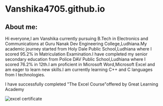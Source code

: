 # Vanshika4705.github.io
## About me:
Hi everyone,I am Vanshika currently pursuing B.Tech in Electronics and Communications at Guru Nanak Dev Engineering College,Ludhiana.My academic journey started from Holy Dale Public School,Ludhiana where I scored 95.2% in Matriculation Examination.I have completed my senior secondary education from Police DAV Public School,Ludhiana where I scored 76.2% in 12th.I am proficient in Microsoft Word,Microsoft Excel and am eager to learn new skills.I am currently learning C++ and C languages from I technologies. 


I have successfully completed "The Excel Course"offered by Great Learning Academy

![excel certificate](https://github.com/user-attachments/assets/7622951c-c87f-4849-99fa-dea994c1486c)
